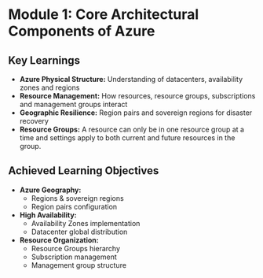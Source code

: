 # Module 1: Core Architectural Components of Azure

## Key Learnings
- **Azure Physical Structure:** Understanding of datacenters, availability zones and regions
- **Resource Management:** How resources, resource groups, subscriptions and management groups interact
- **Geographic Resilience:** Region pairs and sovereign regions for disaster recovery
- **Resource Groups:** A resource can only be in one resource group at a time and settings apply to both current and future resources in the group.

## Achieved Learning Objectives
- **Azure Geography:**  
  - Regions & sovereign regions  
  - Region pairs configuration  
- **High Availability:**  
  - Availability Zones implementation  
  - Datacenter global distribution  
- **Resource Organization:**  
  - Resource Groups hierarchy  
  - Subscription management  
  - Management group structure
